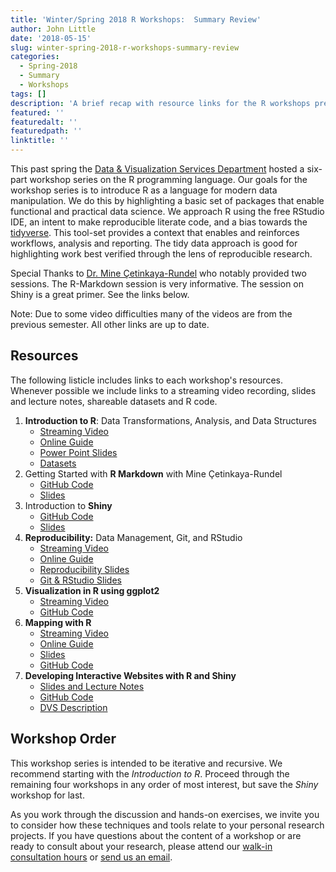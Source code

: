 ```yaml
---
title: 'Winter/Spring 2018 R Workshops:  Summary Review'
author: John Little
date: '2018-05-15'
slug: winter-spring-2018-r-workshops-summary-review
categories:
  - Spring-2018
  - Summary
  - Workshops
tags: []
description: 'A brief recap with resource links for the R workshops presented during the Spring Semester 2018'
featured: ''
featuredalt: ''
featuredpath: ''
linktitle: ''
---
```


This past spring the [Data & Visualization Services Department](https://library.duke.edu/data) hosted a six-part workshop series on the R programming language. Our goals for the workshop series is to introduce R as a language for modern data manipulation.  We do this by highlighting a basic set of packages that enable functional and practical data science. We approach R using the free RStudio IDE, an intent to make reproducible literate code, and a bias towards the [tidyverse](https://tidyverse.org).  This tool-set provides a context that enables and reinforces workflows, analysis and reporting.  The tidy data approach is good for highlighting work best verified through the lens of reproducible research.

Special Thanks to [Dr. Mine Çetinkaya-Rundel](https://www2.stat.duke.edu/~mc301/) who notably provided two sessions.  The R-Markdown session is very informative.  The session on Shiny is a great primer.  See the links below.

Note:  Due to some video difficulties many of the videos are from the previous semester.  All other links are up to date.

## Resources

The following listicle includes links to each workshop's resources.  Whenever possible we include links to a streaming video recording, slides and lecture notes, shareable datasets and R code.  

1. **Introduction to R**: Data Transformations, Analysis, and Data Structures
    - [Streaming Video](https://library.capture.duke.edu/Panopto/Pages/Viewer.aspx?id=5752b10b-962a-4c9e-b797-c64e89e48eca)
    - [Online Guide](http://rfun.library.duke.edu/intro2r/)
    - [Power Point Slides](https://github.com/data-and-visualization/Intro2R/tree/master/slides)
    - [Datasets](https://github.com/data-and-visualization/Intro2R/tree/master/data)
1. Getting Started with **R Markdown** with Mine Çetinkaya-Rundel
    - [GitHub Code](https://github.com/data-and-visualization/dukelib-workshop-rmarkdown)
    - [Slides](https://github.com/data-and-visualization/dukelib-workshop-rmarkdown/blob/master/rmarkdown.pdf)
1. Introduction to **Shiny**
    - [GitHub Code](https://github.com/data-and-visualization/dukelib-workshop-shiny)
    - [Slides](https://github.com/data-and-visualization/dukelib-workshop-shiny/tree/master/slides)
1. **Reproducibility:** Data Management, Git, and RStudio
    - [Streaming Video](https://library.capture.duke.edu/Panopto/Pages/Viewer.aspx?id=36b63692-7297-4f97-b1be-19cd57511d95)
    - [Online Guide](http://rfun.library.duke.edu/git/)
    - [Reproducibility Slides](https://osf.io/kdr2w/)
    - [Git & RStudio Slides](http://rfun.library.duke.edu/git/slides/#1)
1. **Visualization in R using ggplot2**
    - [Streaming Video](https://library.capture.duke.edu/Panopto/Pages/Viewer.aspx?id=d7516f8a-1d1c-42d9-ad66-6534ffaec690)
    - [GitHub Code](https://github.com/data-and-visualization/ggplot2-S18)
1. **Mapping with R**
    - [Streaming Video](https://library.capture.duke.edu/Panopto/Pages/Viewer.aspx?id=8b89b84c-3f1e-4868-bf07-92bf6f52995a)
    - [Online Guide](/map/)
    - [Slides](/map/slides/)
    - [GitHub Code](https://github.com/libjohn/mapping-with-R)
1. **Developing Interactive Websites with R and Shiny**
    - [Slides and Lecture Notes](https://docs.google.com/presentation/d/1phPGIP6AJaMimLwdt38OPJZIQR4ckAM5SUg8JQPhBD0/edit#slide=id.g1bb9ceb6c9_0_1026)
    - [GitHub Code](https://github.com/herndonj/intro2shiny_fall2017)
    - [DVS Description](http://duke.libcal.com/event/3442422)


## Workshop Order

This workshop series is intended to be iterative and recursive.  We recommend starting with the *Introduction to R*.  Proceed through the remaining four workshops in any order of most interest, but save the *Shiny* workshop for last.  

As you work through the discussion and hands-on exercises, we invite you to consider how these techniques and tools relate to your personal research projects.  If you have questions about the content of a workshop or are ready to consult about your research, please attend our [walk-in consultation hours](https://library.duke.edu/data/about/schedule) or [send us an email](mailto:askdata@duke.edu?subject=rfun-workshop-question). 
